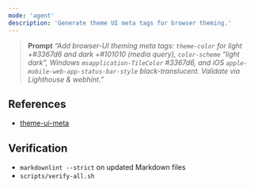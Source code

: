 ```yaml
---
mode: 'agent'
description: 'Generate theme UI meta tags for browser theming.'
---
```


> **Prompt**
> _“Add browser-UI theming meta tags: `theme-color` for light +#3367d6 and dark +#101010 (media
> query), `color-scheme` “light dark”, Windows `msapplication-TileColor` #3367d6, and iOS
> `apple-mobile-web-app-status-bar-style` black-translucent. Validate via Lighthouse & webhint.”_

## References

- [theme-ui-meta](../instructions/theme-ui-meta.instructions.md)

## Verification

- `markdownlint --strict` on updated Markdown files
- `scripts/verify-all.sh`
